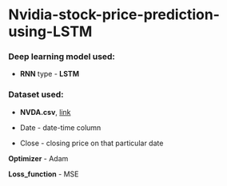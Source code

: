 # Nvidia-stock-price-prediction-using-LSTM

### Deep learning model used:
- **RNN** type - **LSTM**

### Dataset used:
- **NVDA.csv**, [link](https://finance.yahoo.com/quote/NVDA/history/)

- Date - date-time column
- Close - closing price on that particular date

**Optimizer** - Adam

**Loss_function** - MSE

